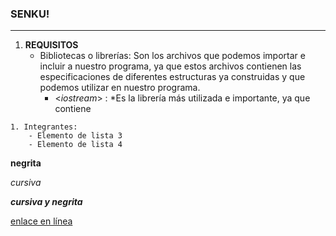### SENKU!
---

1. **REQUISITOS**
    + Bibliotecas o librerías: Son los archivos que podemos importar e incluir a nuestro programa, ya que estos archivos contienen las especificaciones de diferentes estructuras ya construidas y que podemos utilizar en nuestro programa.
      - <*iostream*> : *Es la librería más utilizada e importante, ya que contiene
    

~~~
1. Integrantes:
    - Elemento de lista 3
    - Elemento de lista 4
~~~

**negrita**

*cursiva*

***cursiva y negrita***

[enlace en línea](http://www.youtube.com)
